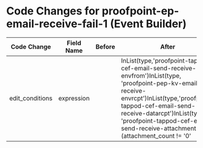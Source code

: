 # Code Changes for proofpoint-ep-email-receive-fail-1 (Event Builder)

| Code Change | Field Name | Before | After |
|-------------|------------|--------|-------|
| edit_conditions | expression |  | InList(type,'proofpoint-tappod-cef-email-send-receive-envfrom')InList(type, 'proofpoint-pep-kv-email-receive-envrcpt')InList(type,'proofpoint-tappod-cef-email-send-receive-datarcpt')InList(type, 'proofpoint-tappod-cef-email-send-receive-attachment') && (attachment_count != '0' || exists(email_attachment))InList(type,'proofpoint-tappod-cef-email-send-receive-run')InList(type,'proofpoint-tappod-cef-email-send-receive-runfrom')InList(type, 'proofpoint-tappod-cef-email-send-receive-msg') && !InList(action, 'continue', 'redirect') && ContainsAny(direction, 'default_inbound') |